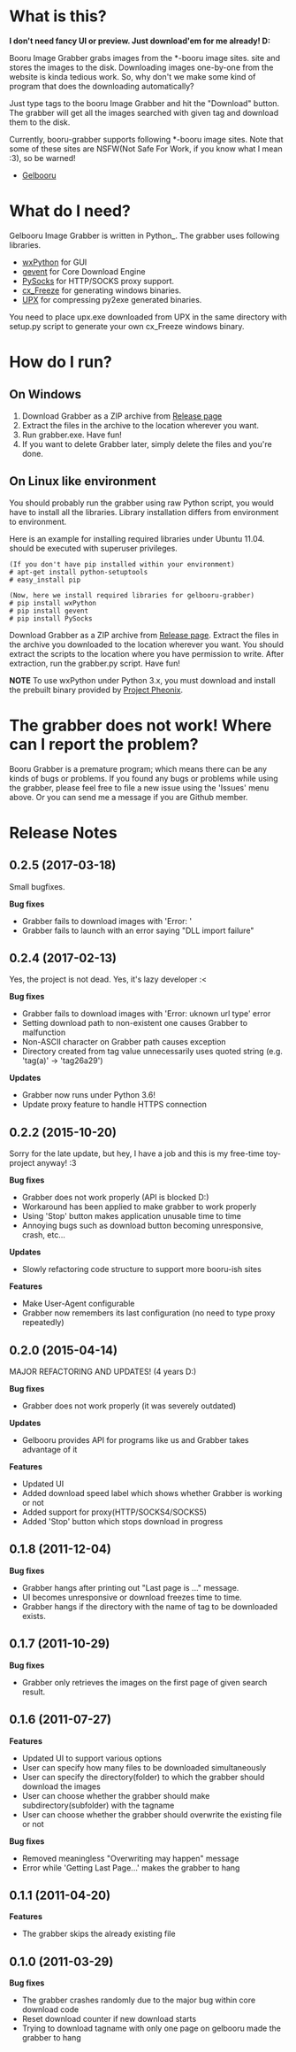 What is this?
=============
**I don't need fancy UI or preview. Just download'em for me already! D:**

Booru Image Grabber grabs images from the *-booru image sites.
site and stores the images to the disk. Downloading images one-by-one from the
website is kinda tedious work. So, why don't we make some kind of program that
does the downloading automatically?

Just type tags to the booru Image Grabber and hit the "Download" button.
The grabber will get all the images searched with given tag and download them
to the disk.

Currently, booru-grabber supports following *-booru image sites. Note that some of
these sites are NSFW(Not Safe For Work, if you know what I mean :3), so be warned!

- [Gelbooru](http://www.gelbooru.com/)

What do I need?
===============
Gelbooru Image Grabber is written in Python_. The grabber uses following
libraries.

- [wxPython](http://www.wxpython.org) for GUI
- [gevent](http://www.gevent.org) for Core Download Engine
- [PySocks](https://github.com/Anorov/PySocks) for HTTP/SOCKS proxy support.
- [cx_Freeze](http://cx-freeze.sourceforge.net) for generating windows binaries.
- [UPX](http://upx.sourceforge.net) for compressing py2exe generated binaries.

You need to place upx.exe downloaded from UPX in the same directory with
setup.py script to generate your own cx_Freeze windows binary.


How do I run?
=============

On Windows
----------

1. Download Grabber as a ZIP archive from [Release page](https://github.com/pipoket/booru-grabber/releases)
2. Extract the files in the archive to the location wherever you want.
3. Run grabber.exe. Have fun!
4. If you want to delete Grabber later, simply delete the files and you're done.


On Linux like environment
-------------------------
You should probably run the grabber using raw Python script,
you would have to install all the libraries. Library installation differs from
environment to environment.

Here is an example for installing required libraries under Ubuntu 11.04.
should be executed with superuser privileges.

    (If you don't have pip installed within your environment)
    # apt-get install python-setuptools
    # easy_install pip

    (Now, here we install required libraries for gelbooru-grabber)
    # pip install wxPython
    # pip install gevent
    # pip install PySocks

Download Grabber as a ZIP archive from [Release page](https://github.com/pipoket/booru-grabber/releases).
Extract the files in the archive you downloaded to the location wherever you want.
You should extract the scripts to the location where you have permission to write.
After extraction, run the grabber.py script. Have fun!

**NOTE**
To use wxPython under Python 3.x, you must download and install the prebuilt binary provided by
[Project Pheonix](https://wiki.wxpython.org/ProjectPhoenix).


The grabber does not work! Where can I report the problem?
==========================================================
Booru Grabber is a premature program; which means there can be any kinds of bugs or problems.
If you found any bugs or problems while using the grabber, please feel free to file a new issue
using the 'Issues' menu above. Or you can send me a message if you are Github member.



Release Notes
=============

0.2.5 (2017-03-18)
------------------

Small bugfixes.

**Bug fixes**
- Grabber fails to download images with 'Error: <urlopen error no host given>'
- Grabber fails to launch with an error saying "DLL import failure"


0.2.4 (2017-02-13)
------------------

Yes, the project is not dead. Yes, it's lazy developer :<

**Bug fixes**
- Grabber fails to download images with 'Error: uknown url type' error
- Setting download path to non-existent one causes Grabber to malfunction
- Non-ASCII character on Grabber path causes exception
- Directory created from tag value unnecessarily uses quoted string (e.g. 'tag(a)' -> 'tag26a29')

**Updates**
- Grabber now runs under Python 3.6!
- Update proxy feature to handle HTTPS connection


0.2.2 (2015-10-20)
------------------

Sorry for the late update, but hey, I have a job and this is my free-time toy-project anyway! :3

**Bug fixes**
- Grabber does not work properly (API is blocked D:)
 - Workaround has been applied to make grabber to work properly
- Using 'Stop' button makes application unusable time to time
 - Annoying bugs such as download button becoming unresponsive, crash, etc...

**Updates**
- Slowly refactoring code structure to support more booru-ish sites

**Features**
- Make User-Agent configurable
- Grabber now remembers its last configuration (no need to type proxy repeatedly)


0.2.0 (2015-04-14)
------------------

MAJOR REFACTORING AND UPDATES! (4 years D:)

**Bug fixes**
- Grabber does not work properly (it was severely outdated)

**Updates**
- Gelbooru provides API for programs like us and Grabber takes advantage of it

**Features**
- Updated UI
 - Added download speed label which shows whether Grabber is working or not
- Added support for proxy(HTTP/SOCKS4/SOCKS5)
- Added 'Stop' button which stops download in progress

0.1.8 (2011-12-04)
------------------

**Bug fixes**

- Grabber hangs after printing out "Last page is ..." message.
- UI becomes unresponsive or download freezes time to time.
- Grabber hangs if the directory with the name of tag to be downloaded exists.

0.1.7 (2011-10-29)
------------------

**Bug fixes**

- Grabber only retrieves the images on the first page of given search result.


0.1.6 (2011-07-27)
------------------

**Features**

- Updated UI to support various options
- User can specify how many files to be downloaded simultaneously
- User can specify the directory(folder) to which the grabber should download the images
- User can choose whether the grabber should make subdirectory(subfolder) with the tagname
- User can choose whether the grabber should overwrite the existing file or not

**Bug fixes**

- Removed meaningless "Overwriting may happen" message
- Error while 'Getting Last Page...' makes the grabber to hang 


0.1.1 (2011-04-20)
------------------

**Features**

- The grabber skips the already existing file


0.1.0 (2011-03-29)
------------------

**Bug fixes**

- The grabber crashes randomly due to the major bug within core download code
- Reset download counter if new download starts
- Trying to download tagname with only one page on gelbooru made the grabber to hang
